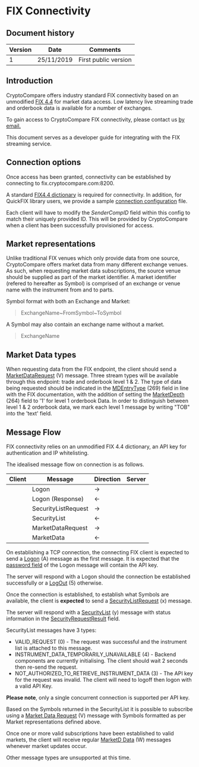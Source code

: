 # FIX Connectivity

## Document history

<table>
	<thead> 
		<tr>
			<th>Version</th>
			<th>Date</th>
			<th>Comments</th>
		</tr>
	</thead>
	<tbody>
		<tr>
			<td>1</td>
			<td>25/11/2019</td>
			<td>First public version</td>
		</tr>
	</tbody>
</table>

## Introduction
CryptoCompare offers industry standard FIX connectivity based on an unmodified [FIX 4.4](https://www.fixtrading.org/standards/fix-4-4/) for market data access. Low latency live streaming trade and orderbook data is available for a number of exchanges.

To gain access to CryptoCompare FIX connectivity, please contact us [by email.](mailto:data@cryptocompare.com)

This document serves as a developer guide for integrating with the FIX streaming service.

## Connection options

Once access has been granted, connectivity can be established by connecting to fix.cryptocompare.com:8200.

A standard [FIX4.4 dictionary](FIX44.xml) is required for connectivity. In addition, for QuickFIX library users, we provide a sample [connection configuration](CCFIX.ini) file.

Each client will have to modify the *SenderCompID* field within this config to match their uniquely provided ID. This will be provided by CryptoCompare when a client has been successfully provisioned for access.

## Market representations

Unlike traditional FIX venues which only provide data from one source, CryptoCompare offers market data from many different exchange venues. As such, when requesting market data subscriptions, the source venue should be supplied as part of the market identifier. A market identifier (refered to hereafter as Symbol) is comprised of an exchange or venue name with the instrument from and to parts.

Symbol format with both an Exchange and Market:
> ExchangeName\~FromSymbol\~ToSymbol

A Symbol may also contain an exchange name without a market.

> ExchangeName

## Market Data types

When requesting data from the FIX endpoint, the client should send a [MarketDataRequest](https://www.onixs.biz/fix-dictionary/4.4/msgType_V_86.html) (V) message. Three stream types will be available through this endpoint: trade and orderbook level 1 & 2. The type of data being requested should be indicated in the [MDEntryType](https://www.onixs.biz/fix-dictionary/4.4/tagNum_269.html) (269) field in line with the FIX documentation, with the addition of setting the [MarketDepth](https://www.onixs.biz/fix-dictionary/4.4/tagNum_264.html) (264) field to '1' for level 1 orderbook Data.
In order to distinguish between level 1 & 2 orderbook data, we mark each level 1 message by writing "TOB" into the 'text' field. 

## Message Flow

FIX connectivity relies on an unmodified FIX 4.4 dictionary, an API key for authentication and IP whitelisting.

The idealised message flow on connection is as follows.

| Client | Message | Direction | Server |
|---|---|---|---|
|| Logon | -> ||
|| Logon (Response) | <- ||
|| SecurityListRequest | -> ||
|| SecurityList | <- ||
|| MarketDataRequest | -> ||
|| MarketData | <- ||

On establishing a TCP connection, the connecting FIX client is expected to send a [Logon](https://www.onixs.biz/fix-dictionary/4.4/msgtype_a_65.html) (A) message as the first message. It is expected that the [password field](https://www.onixs.biz/fix-dictionary/4.4/tagnum_554.html) of the Logon message will contain the API key.

The server will respond with a Logon should the connection be established successfully or a [LogOut](https://www.onixs.biz/fix-dictionary/4.4/msgType_5_5.html) (5) otherwise.

Once the connection is established, to establish what Symbols are available, the client is **expected** to send a [SecurityListRequest](https://www.onixs.biz/fix-dictionary/4.4/msgtype_x_120.html) (x) message. 

The server will respond with a [SecurityList](https://www.onixs.biz/fix-dictionary/4.4/msgType_y_121.html) (y) message with status information in the [SecurityRequestResult](https://www.onixs.biz/fix-dictionary/4.4/tagNum_560.html) field.

SecurityList messages have 3 types:
* VALID_REQUEST (0) - The request was successful and the instrument list is attached to this message.
* INSTRUMENT_DATA_TEMPORARILY_UNAVAILABLE (4) - Backend components are currently initialising. The client should wait 2 seconds then re-send the request.
* NOT_AUTHORIZED_TO_RETRIEVE_INSTRUMENT_DATA (3) - The API key for the request was invalid. The client will need to logoff then logon with a valid API Key.

**Please note**, only a single concurrent connection is supported per API key.

Based on the Symbols returned in the SecurityList it is possible to subscribe using a [Market Data Request](https://www.onixs.biz/fix-dictionary/4.4/msgtype_v_86.html) (V) message with Symbols formatted as per Market representations defined above.

Once one or more valid subscriptions have been established to valid markets, the client will receive regular [MarketD Data](https://www.onixs.biz/fix-dictionary/4.4/msgtype_w_87.html) (W) messages whenever market updates occur.

Other message types are unsupported at this time.
